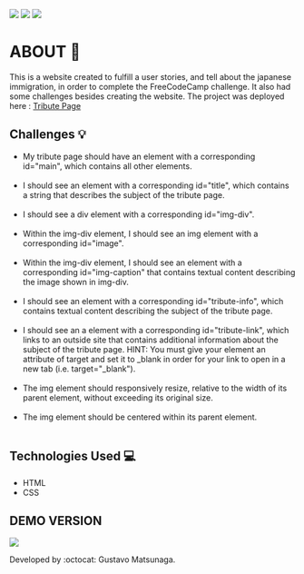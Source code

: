 <link rel="stylesheet" href="github/style.css">

![](https://img.shields.io/github/languages/count/GustavoMatsunaga/tribute_page)
![](https://img.shields.io/github/languages/top/GustavoMatsunaga/tribute_page)
![](https://img.shields.io/github/last-commit/GustavoMatsunaga/tribute_page)

# ABOUT :speech_balloon:
This is a website created to fulfill a user stories, and tell about the japanese immigration, in order to complete the FreeCodeCamp challenge. It also had some challenges besides creating the website.
The project was deployed here : <a href="https://gustavomatsunaga.github.io/tribute_page/" target="_blank">Tribute Page</a>

## Challenges :bulb:
<ul>
<li>My tribute page should have an element with a corresponding id="main", which contains all other elements.</li></br>
<li>I should see an element with a corresponding id="title", which contains a string that describes the subject of the tribute page.</li></br>
<li>I should see a div element with a corresponding id="img-div".</li></br>
<li> Within the img-div element, I should see an img element with a corresponding id="image".</li></br>
<li>Within the img-div element, I should see an element with a corresponding id="img-caption" that contains textual content describing the image shown in img-div.</li></br>
<li>I should see an element with a corresponding id="tribute-info", which contains textual content describing the subject of the tribute page.</li></br>
<li>I should see an a element with a corresponding id="tribute-link", which links to an outside site that contains additional information about the subject of the tribute page. HINT: You must give your element an attribute of target and set it to _blank in order for your link to open in a new tab (i.e. target="_blank").</li></br>
<li>The img element should responsively resize, relative to the width of its parent element, without exceeding its original size.</li></br>
<li> The img element should be centered within its parent element.</li></br>
</ul>

## Technologies Used :computer:
<ul>
<li>HTML</li>
<li>CSS</li>
</ul> 

## DEMO VERSION

![]("github/japanese.gif")

Developed by :octocat: Gustavo Matsunaga.
